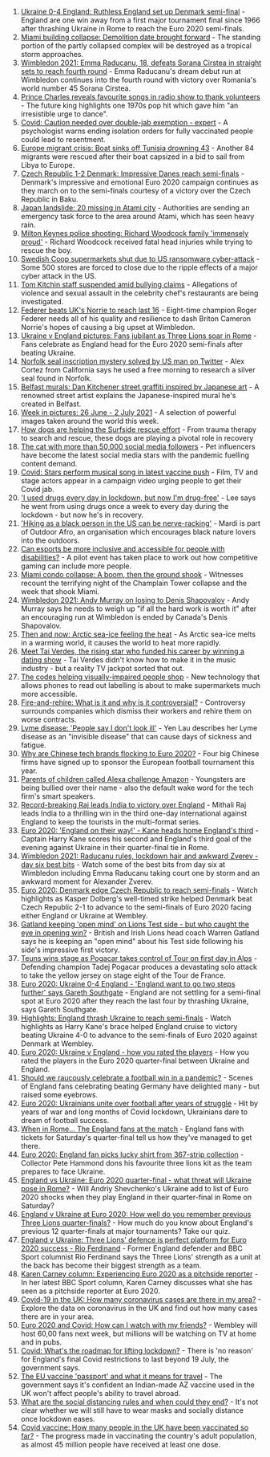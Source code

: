 1. [Ukraine 0-4 England: Ruthless England set up Denmark semi-final](https://www.bbc.co.uk/sport/football/51198691) - England are one win away from a first major tournament final since 1966 after thrashing Ukraine in Rome to reach the Euro 2020 semi-finals.
2. [Miami building collapse: Demolition date brought forward](https://www.bbc.co.uk/news/world-us-canada-57707533) - The standing portion of the partly collapsed complex will be destroyed as a tropical storm approaches.
3. [Wimbledon 2021: Emma Raducanu, 18, defeats Sorana Cirstea in straight sets to reach fourth round](https://www.bbc.co.uk/sport/tennis/57706687) - Emma Raducanu's dream debut run at Wimbledon continues into the fourth round with victory over Romania's world number 45 Sorana Cirstea.
4. [Prince Charles reveals favourite songs in radio show to thank volunteers](https://www.bbc.co.uk/news/uk-57709443) - The future king highlights one 1970s pop hit which gave him "an irresistible urge to dance".
5. [Covid: Caution needed over double-jab exemption - expert](https://www.bbc.co.uk/news/uk-57708588) - A psychologist warns ending isolation orders for fully vaccinated people could lead to resentment.
6. [Europe migrant crisis: Boat sinks off Tunisia drowning 43](https://www.bbc.co.uk/news/world-africa-57708064) - Another 84 migrants were rescued after their boat capsized in a bid to sail from Libya to Europe.
7. [Czech Republic 1-2 Denmark: Impressive Danes reach semi-finals](https://www.bbc.co.uk/sport/football/51198684) - Denmark's impressive and emotional Euro 2020 campaign continues as they march on to the semi-finals courtesy of a victory over the Czech Republic in Baku.
8. [Japan landslide: 20 missing in Atami city](https://www.bbc.co.uk/news/world-asia-57704967) - Authorities are sending an emergency task force to the area around Atami, which has seen heavy rain.
9. [Milton Keynes police shooting: Richard Woodcock family 'immensely proud'](https://www.bbc.co.uk/news/uk-england-beds-bucks-herts-57708451) - Richard Woodcock received fatal head injuries while trying to rescue the boy.
10. [Swedish Coop supermarkets shut due to US ransomware cyber-attack](https://www.bbc.co.uk/news/technology-57707530) - Some 500 stores are forced to close due to the ripple effects of a major cyber attack in the US.
11. [Tom Kitchin staff suspended amid bullying claims](https://www.bbc.co.uk/news/uk-scotland-edinburgh-east-fife-57708537) - Allegations of violence and sexual assault in the celebrity chef's restaurants are being investigated.
12. [Federer beats UK's Norrie to reach last 16](https://www.bbc.co.uk/sport/tennis/57708228) - Eight-time champion Roger Federer needs all of his quality and resilience to dash Briton Cameron Norrie's hopes of causing a big upset at Wimbledon.
13. [Ukraine v England pictures: Fans jubilant as Three Lions soar in Rome](https://www.bbc.co.uk/news/uk-57707677) - Fans celebrate as England head for the Euro 2020 semi-finals after beating Ukraine.
14. [Norfolk seal inscription mystery solved by US man on Twitter](https://www.bbc.co.uk/news/uk-england-norfolk-57678500) - Alex Cortez from California says he used a free morning to research a silver seal found in Norfolk.
15. [Belfast murals: Dan Kitchener street graffiti inspired by Japanese art](https://www.bbc.co.uk/news/57663446) - A renowned street artist explains the Japanese-inspired mural he's created in Belfast.
16. [Week in pictures: 26 June - 2 July 2021](https://www.bbc.co.uk/news/in-pictures-57680063) - A selection of powerful images taken around the world this week.
17. [How dogs are helping the Surfside rescue effort](https://www.bbc.co.uk/news/world-us-canada-57703118) - From trauma therapy to search and rescue, these dogs are playing a pivotal role in recovery
18. [The cat with more than 50,000 social media followers](https://www.bbc.co.uk/news/world-asia-57678337) - Pet influencers have become the latest social media stars with the pandemic fuelling content demand.
19. [Covid: Stars perform musical song in latest vaccine push](https://www.bbc.co.uk/news/uk-57702498) - Film, TV and stage actors appear in a campaign video urging people to get their Covid jab.
20. ['I used drugs every day in lockdown, but now I'm drug-free'](https://www.bbc.co.uk/news/uk-57688961) - Lee says he went from using drugs once a week to every day during the lockdown - but now he's in recovery.
21. ['Hiking as a black person in the US can be nerve-racking'](https://www.bbc.co.uk/news/world-us-canada-57686681) - Mardi is part of Outdoor Afro, an organisation which encourages black nature lovers into the outdoors.
22. [Can esports be more inclusive and accessible for people with disabilities?](https://www.bbc.co.uk/news/newsbeat-57696675) - A pilot event has taken place to work out how competitive gaming can include more people.
23. [Miami condo collapse: A boom, then the ground shook](https://www.bbc.co.uk/news/world-us-canada-57690165) - Witnesses recount the terrifying night of the Champlain Tower collapse and the week that shook Miami.
24. [Wimbledon 2021: Andy Murray on losing to Denis Shapovalov](https://www.bbc.co.uk/sport/tennis/57703444) - Andy Murray says he needs to weigh up "if all the hard work is worth it" after an encouraging run at Wimbledon is ended by Canada's Denis Shapovalov.
25. [Then and now: Arctic sea-ice feeling the heat](https://www.bbc.co.uk/news/science-environment-57650226) - As Arctic sea-ice melts in a warming world, it causes the world to heat more rapidly.
26. [Meet Tai Verdes, the rising star who funded his career by winning a dating show](https://www.bbc.co.uk/news/entertainment-arts-57685161) - Tai Verdes didn't know how to make it in the music industry - but a reality TV jackpot sorted that out.
27. [The codes helping visually-impaired people shop](https://www.bbc.co.uk/news/business-57679943) - New technology that allows phones to read out labelling is about to make supermarkets much more accessible.
28. [Fire-and-rehire: What is it and why is it controversial?](https://www.bbc.co.uk/news/business-57670287) - Controversy surrounds companies which dismiss their workers and rehire them on worse contracts.
29. [Lyme disease: 'People say I don't look ill'](https://www.bbc.co.uk/news/uk-scotland-glasgow-west-57693815) - Yen Lau describes her Lyme disease as an "invisible disease" that can cause days of sickness and fatigue.
30. [Why are Chinese tech brands flocking to Euro 2020?](https://www.bbc.co.uk/news/technology-57697509) - Four big Chinese firms have signed up to sponsor the European football tournament this year.
31. [Parents of children called Alexa challenge Amazon](https://www.bbc.co.uk/news/technology-57680173) - Youngsters are being bullied over their name - also the default wake word for the tech firm's smart speakers.
32. [Record-breaking Raj leads India to victory over England](https://www.bbc.co.uk/sport/cricket/57706551) - Mithali Raj leads India to a thrilling win in the third one-day international against England to keep the tourists in the multi-format series.
33. [Euro 2020: 'England on their way!' - Kane heads home England's third](https://www.bbc.co.uk/sport/av/football/57710004) - Captain Harry Kane scores his second and England's third goal of the evening against Ukraine in their quarter-final tie in Rome.
34. [Wimbledon 2021: Raducanu rules, lockdown hair and awkward Zverev - day six best bits](https://www.bbc.co.uk/sport/av/tennis/57702884) - Watch some of the best bits from day six at Wimbledon including Emma Raducanu taking court one by storm and an awkward moment for Alexander Zverev.
35. [Euro 2020: Denmark edge Czech Republic to reach semi-finals](https://www.bbc.co.uk/sport/av/football/57709012) - Watch highlights as Kasper Dolberg's well-timed strike helped Denmark beat Czech Republic 2-1 to advance to the semi-finals of Euro 2020 facing either England or Ukraine at Wembley.
36. [Gatland keeping 'open mind' on Lions Test side - but who caught the eye in opening win?](https://www.bbc.co.uk/sport/rugby-union/57709803) - British and Irish Lions head coach Warren Gatland says he is keeping an "open mind" about his Test side following his side's impressive first victory.
37. [Teuns wins stage as Pogacar takes control of Tour on first day in Alps](https://www.bbc.co.uk/sport/cycling/57690613) - Defending champion Tadej Pogacar produces a devastating solo attack to take the yellow jersey on stage eight of the Tour de France.
38. [Euro 2020: Ukraine 0-4 England - 'England want to go two steps further' says Gareth Southgate](https://www.bbc.co.uk/sport/football/57707754) - England are not settling for a semi-final spot at Euro 2020 after they reach the last four by thrashing Ukraine, says Gareth Southgate.
39. [Highlights: England thrash Ukraine to reach semi-finals](https://www.bbc.co.uk/sport/av/football/57709899) - Watch highlights as Harry Kane's brace helped England cruise to victory beating Ukraine 4-0 to advance to the semi-finals of Euro 2020 against Denmark at Wembley.
40. [Euro 2020: Ukraine v England - how you rated the players](https://www.bbc.co.uk/sport/football/51199153) - How you rated the players in the Euro 2020 quarter-final between Ukraine and England.
41. [Should we raucously celebrate a football win in a pandemic?](https://www.bbc.co.uk/news/uk-57664286) - Scenes of England fans celebrating beating Germany have delighted many - but raised some eyebrows.
42. [Euro 2020: Ukrainians unite over football after years of struggle](https://www.bbc.co.uk/news/world-europe-57677177) - Hit by years of war and long months of Covid lockdown, Ukrainians dare to dream of football success.
43. [When in Rome... The England fans at the match](https://www.bbc.co.uk/news/uk-57652630) - England fans with tickets for Saturday's quarter-final tell us how they've managed to get there.
44. [Euro 2020: England fan picks lucky shirt from 367-strip collection](https://www.bbc.co.uk/news/uk-england-lincolnshire-57698126) - Collector Pete Hammond dons his favourite three lions kit as the team prepares to face Ukraine.
45. [England vs Ukraine: Euro 2020 quarter-final - what threat will Ukraine pose in Rome?](https://www.bbc.co.uk/sport/football/57659833) - Will Andriy Shevchenko's Ukraine add to list of Euro 2020 shocks when they play England in their quarter-final in Rome on Saturday?
46. [England v Ukraine at Euro 2020: How well do you remember previous Three Lions quarter-finals?](https://www.bbc.co.uk/sport/football/57667397) - How much do you know about England's previous 12 quarter-finals at major tournaments? Take our quiz.
47. [England v Ukraine: Three Lions' defence is perfect platform for Euro 2020 success - Rio Ferdinand](https://www.bbc.co.uk/sport/football/57684225) - Former England defender and BBC Sport columnist Rio Ferdinand says the Three Lions' strength as a unit at the back has become their biggest strength as a team.
48. [Karen Carney column: Experiencing Euro 2020 as a pitchside reporter](https://www.bbc.co.uk/sport/football/57660625) - In her latest BBC Sport column, Karen Carney discusses what she has seen as a pitchside reporter at Euro 2020.
49. [Covid-19 in the UK: How many coronavirus cases are there in my area?](https://www.bbc.co.uk/news/uk-51768274) - Explore the data on coronavirus in the UK and find out how many cases there are in your area.
50. [Euro 2020 and Covid: How can I watch with my friends?](https://www.bbc.co.uk/news/uk-57386719) - Wembley will host 60,00 fans next week, but millions will be watching on TV at home and in pubs.
51. [Covid: What's the roadmap for lifting lockdown?](https://www.bbc.co.uk/news/explainers-52530518) - There is 'no reason' for England's final Covid restrictions to last beyond 19 July, the government says.
52. [The EU vaccine 'passport' and what it means for travel](https://www.bbc.co.uk/news/explainers-57665765) - The government says it's confident an Indian-made AZ vaccine used in the UK won't affect people's ability to travel abroad.
53. [What are the social distancing rules and when could they end?](https://www.bbc.co.uk/news/uk-51506729) - It's not clear whether we will still have to wear masks and socially distance once lockdown eases.
54. [Covid vaccine: How many people in the UK have been vaccinated so far?](https://www.bbc.co.uk/news/health-55274833) - The progress made in vaccinating the country's adult population, as almost 45 million people have received at least one dose.
